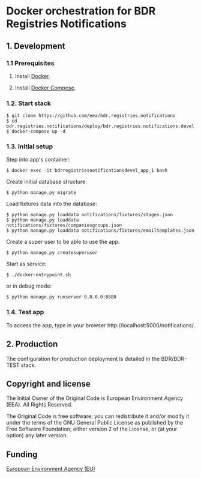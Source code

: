 # Docker orchestration for BDR Registries Notifications


## 1. Development

### 1.1 Prerequisites

1. Install [Docker](https://www.docker.com/).

2. Install [Docker Compose](https://docs.docker.com/compose/).

### 1.2. Start stack

    $ git clone https://github.com/eea/bdr.registries.notifications
    $ cd bdr.registries.notifications/deploy/bdr.registries.notifications.devel
    $ docker-compose up -d

### 1.3. Initial setup

Step into app's container:

    $ docker exec -it bdrregistriesnotificationsdevel_app_1 bash

Create initial database structure:

    $ python manage.py migrate

Load fixtures data into the database:

    $ python manage.py loaddata notifications/fixtures/stages.json
    $ python manage.py loaddata notifications/fixtures/companiesgroups.json
    $ python manage.py loaddata notifications/fixtures/emailtemplates.json

Create a super user to be able to use the app:

    $ python manage.py createsuperuser

Start as service:

    $ ./docker-entrypoint.sh

or in debug mode:

    $ python manage.py runserver 0.0.0.0:8888


### 1.4. Test app

To access the app, type in your browser http://localhost:5000/notifications/.



## 2. Production

The configuration for production deployment is detailed in the BDR/BDR-TEST stack.


## Copyright and license

The Initial Owner of the Original Code is European Environment Agency (EEA).
All Rights Reserved.

The Original Code is free software;
you can redistribute it and/or modify it under the terms of the GNU
General Public License as published by the Free Software Foundation;
either version 2 of the License, or (at your option) any later
version.


## Funding

[European Environment Agency (EU)](http://eea.europa.eu)

